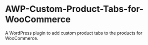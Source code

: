 # AWP-Custom-Product-Tabs-for-WooCommerce
A WordPress plugin to add custom product tabs to the products for WooCommerce.

